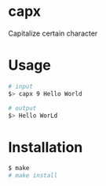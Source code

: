 # capx
Capitalize certain character

# Usage

```bash
# input
$> capx 9 Hello World

# output
$> Hello WorLd 
```

# Installation

```bash
$ make
# make install
```
